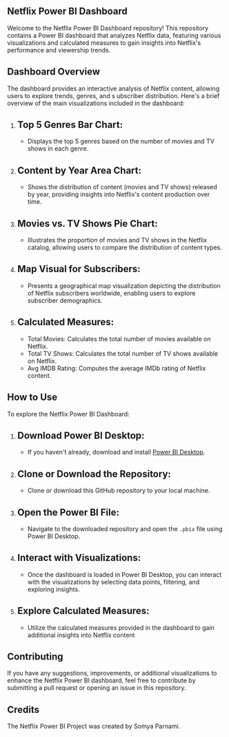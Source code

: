 ## Netflix Power BI Dashboard

Welcome to the Netflix Power BI Dashboard repository! 
This repository contains a Power BI dashboard that analyzes Netflix data, featuring various visualizations
and calculated measures to gain insights into Netflix's performance and viewership trends.

## Dashboard Overview

The dashboard provides an interactive analysis of Netflix content, allowing users to explore trends, genres, and s
ubscriber distribution. Here's a brief overview of the main visualizations included in the dashboard:

1. ## Top 5 Genres Bar Chart:
   - Displays the top 5 genres based on the number of movies and TV shows in each genre.

2. ## Content by Year Area Chart:
   - Shows the distribution of content (movies and TV shows) released by year, providing insights into Netflix's content production over time.

3. ## Movies vs. TV Shows Pie Chart:
   - Illustrates the proportion of movies and TV shows in the Netflix catalog, allowing users to compare the distribution of content types.

4. ## Map Visual for Subscribers:
   - Presents a geographical map visualization depicting the distribution of Netflix subscribers worldwide, enabling users to explore subscriber demographics.

5. ## Calculated Measures:
   - Total Movies: Calculates the total number of movies available on Netflix.
   - Total TV Shows: Calculates the total number of TV shows available on Netflix.
   - Avg IMDB Rating: Computes the average IMDb rating of Netflix content.

## How to Use

To explore the Netflix Power BI Dashboard:

1. ## Download Power BI Desktop:
   - If you haven't already, download and install [Power BI Desktop](https://powerbi.microsoft.com/desktop/).

2. ## Clone or Download the Repository:
   - Clone or download this GitHub repository to your local machine.

3. ## Open the Power BI File:
   - Navigate to the downloaded repository and open the `.pbix` file using Power BI Desktop.

4. ## Interact with Visualizations:
   - Once the dashboard is loaded in Power BI Desktop, you can interact with the visualizations by selecting data points, filtering, and exploring insights.

5. ## Explore Calculated Measures:
   - Utilize the calculated measures provided in the dashboard to gain additional insights into Netflix content

## Contributing

If you have any suggestions, improvements, or additional visualizations to enhance the Netflix Power BI dashboard,
feel free to contribute by submitting a pull request or opening an issue in this repository.

 ## Credits

The Netflix Power BI Project was created by Somya Parnami.





